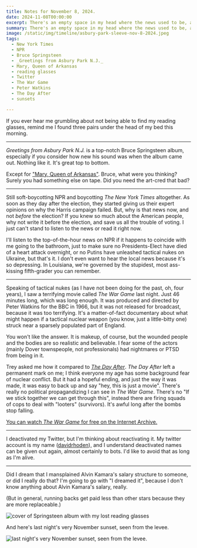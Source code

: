 ```yaml
---
title: Notes for November 8, 2024.
date: 2024-11-08T00:00:00
excerpt: There's an empty space in my head where the news used to be, and I love it.
summary: There's an empty space in my head where the news used to be, and I love it.
image: /static/img/timeline/asbury-park-sleeve-nov-8-2024.jpeg
tags:
  - New York Times
  - NPR
  - Bruce Springsteen
  - _Greetings from Asbury Park N.J._
  - Mary, Queen of Arkansas
  - reading glasses
  - Twitter
  - The War Game
  - Peter Watkins
  - The Day After
  - sunsets

---
```


If you ever hear me grumbling about not being able to find my reading glasses, remind me I found three pairs under the head of my bed this morning.

-----

_Greetings from Asbury Park N.J._ is a top-notch Bruce Springsteen album, especially if you consider how new his sound was when the album came out. Nothing like it. It's great top to bottom.

Except for ["Mary, Queen of Arkansas"](https://www.youtube.com/watch?v=HQ2CR7S5Q4A). Bruce, what were you thinking? Surely you had something else on tape. Did you need the art-cred that bad?

-----

Still soft-boycotting NPR and boycotting _The New York Times_ altogether. As soon as they day after the election, they started giving us their expert opinions on why the Harris campaign failed. But, why is that news now, and not _before_ the election? If you knew so much about the American people, why not write it before the election, and save us all the trouble of voting. I just can't stand to listen to the news or read it right now.

I'll listen to the top-of-the-hour news on NPR if it happens to coincide with me going to the bathroom, just to make sure no Presidents-Elect have died of a heart attack overnight, or no Putins have unleashed tactical nukes on Ukraine, but that's it. I don't even want to hear the local news because it's so depressing. In Louisiana, we're governed by the stupidest, most ass-kissing fifth-grader you can remember.

-----

Speaking of tactical nukes (as I have not been doing for the past, oh, four years), I saw a terrifying movie called _The War Game_ last night. Just 46 minutes long, which was long enough. It was produced and directed by Peter Watkins for the BBC in 1966, but it was not released for broadcast, because it was too terrifying. It's a matter-of-fact documentary about what might happen if a tactical nuclear weapon (you know, just a little-bitty one) struck near a sparsely populated part of England.

You won't like the answer. It is makeup, of course, but the wounded people and the bodies are so realistic and believable. I fear some of the actors (mainly Dover townspeople, not professionals) had nightmares or PTSD from being in it.

Trey asked me how it compared to [_The Day After_](/timeline/i-saw-the-day-after-on-tv/). _The Day After_ left a permanent mark on me; I think everyone my age has some background fear of nuclear conflict. But it had a hopeful ending, and just the way it was made, it was easy to back up and say "hey, this is just a movie". There's really no political propagandizing I can see in _The War Game_. There's no "If we stick together we can get through this", instead there are firing squads of cops to deal with "looters" (survivors). It's awful long after the bombs stop falling.

[You can watch _The War Game_ for free on the Internet Archive.](https://archive.org/details/TheWarGame_201405)

-----

I deactivated my Twitter, but I'm thinking about reactivating it. My twitter account is my name ([davidrhoden](https://www.twitter.com/ddvidrhoden)), and I understand deactivated names can be given out again, almost certainly to bots. I'd like to avoid that as long as I'm alive.

-----

Did I dream that I mansplained Alvin Kamara's salary structure to someone, or did I really do that? I'm going to go with "I dreamed it", because I don't know anything about Alvin Kamara's salary, really.

(But in general, running backs get paid less than other stars because they are more replaceable.)

![cover of Springsteen album with my lost reading glasses](/static/img/timeline/asbury-park-sleeve-nov-8-2024.jpeg)

And here's last night's very November sunset, seen from the levee.

![last night's very November sunset, seen from the levee.](/static/img/timeline/november-sunset-nov-7-2024.jpeg)